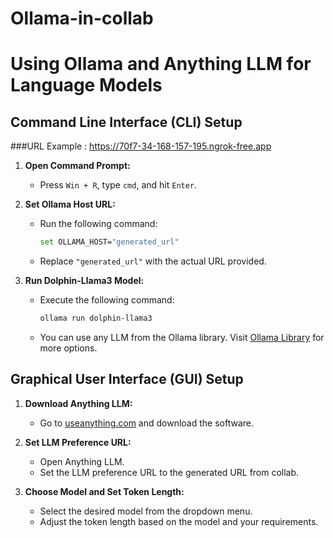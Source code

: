 # Ollama-in-collab
# Using Ollama and Anything LLM for Language Models

## Command Line Interface (CLI) Setup
###URL Example :
https://70f7-34-168-157-195.ngrok-free.app

1. **Open Command Prompt:**
   - Press `Win + R`, type `cmd`, and hit `Enter`.

2. **Set Ollama Host URL:**
   - Run the following command:
     ```sh
     set OLLAMA_HOST="generated_url"
     ```
   - Replace `"generated_url"` with the actual URL provided.

3. **Run Dolphin-Llama3 Model:**
   - Execute the following command:
     ```sh
     ollama run dolphin-llama3
     ```
   - You can use any LLM from the Ollama library. Visit [Ollama Library](https://ollama.com/library) for more options.

## Graphical User Interface (GUI) Setup

1. **Download Anything LLM:**
   - Go to [useanything.com](https://useanything.com/) and download the software.

2. **Set LLM Preference URL:**
   - Open Anything LLM.
   - Set the LLM preference URL to the generated URL from collab.

3. **Choose Model and Set Token Length:**
   - Select the desired model from the dropdown menu.
   - Adjust the token length based on the model and your requirements.
